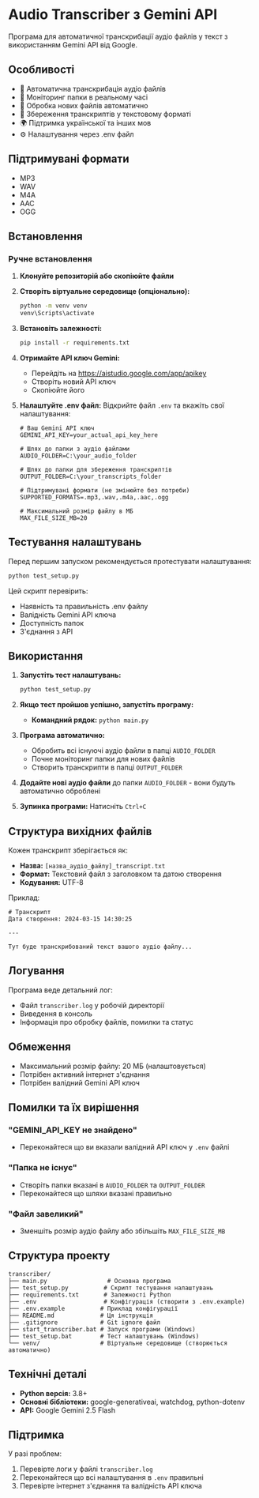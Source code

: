 # Audio Transcriber з Gemini API

Програма для автоматичної транскрибації аудіо файлів у текст з використанням Gemini API від Google.

## Особливості

- 🎵 Автоматична транскрибація аудіо файлів
- 📁 Моніторинг папки в реальному часі
- 🔄 Обробка нових файлів автоматично
- 📝 Збереження транскриптів у текстовому форматі
- 🌍 Підтримка української та інших мов
- ⚙️ Налаштування через .env файл

## Підтримувані формати

- MP3
- WAV 
- M4A
- AAC
- OGG

## Встановлення

### Ручне встановлення

1. **Клонуйте репозиторій або скопіюйте файли**

2. **Створіть віртуальне середовище (опціонально):**
   ```cmd
   python -m venv venv
   venv\Scripts\activate
   ```

3. **Встановіть залежності:**
   ```cmd
   pip install -r requirements.txt
   ```

3. **Отримайте API ключ Gemini:**
   - Перейдіть на https://aistudio.google.com/app/apikey
   - Створіть новий API ключ
   - Скопіюйте його

4. **Налаштуйте .env файл:**
   Відкрийте файл `.env` та вкажіть свої налаштування:
   ```env
   # Ваш Gemini API ключ
   GEMINI_API_KEY=your_actual_api_key_here
   
   # Шлях до папки з аудіо файлами
   AUDIO_FOLDER=C:\your_audio_folder
   
   # Шлях до папки для збереження транскриптів
   OUTPUT_FOLDER=C:\your_transcripts_folder
   
   # Підтримувані формати (не змінюйте без потреби)
   SUPPORTED_FORMATS=.mp3,.wav,.m4a,.aac,.ogg
   
   # Максимальний розмір файлу в МБ
   MAX_FILE_SIZE_MB=20
   ```

## Тестування налаштувань

Перед першим запуском рекомендується протестувати налаштування:

```cmd
python test_setup.py
```

Цей скрипт перевірить:
- Наявність та правильність .env файлу
- Валідність Gemini API ключа  
- Доступність папок
- З'єднання з API

## Використання

1. **Запустіть тест налаштувань:**
   ```cmd
   python test_setup.py
   ```

2. **Якщо тест пройшов успішно, запустіть програму:**
   - **Командний рядок:** `python main.py`

2. **Програма автоматично:**
   - Обробить всі існуючі аудіо файли в папці `AUDIO_FOLDER`
   - Почне моніторинг папки для нових файлів
   - Створить транскрипти в папці `OUTPUT_FOLDER`

3. **Додайте нові аудіо файли** до папки `AUDIO_FOLDER` - вони будуть автоматично оброблені

4. **Зупинка програми:** Натисніть `Ctrl+C`

## Структура вихідних файлів

Кожен транскрипт зберігається як:
- **Назва:** `[назва_аудіо_файлу]_transcript.txt`
- **Формат:** Текстовий файл з заголовком та датою створення
- **Кодування:** UTF-8

Приклад:
```
# Транскрипт
Дата створення: 2024-03-15 14:30:25

---

Тут буде транскрибований текст вашого аудіо файлу...
```

## Логування

Програма веде детальний лог:
- Файл `transcriber.log` у робочій директорії
- Виведення в консоль
- Інформація про обробку файлів, помилки та статус

## Обмеження

- Максимальний розмір файлу: 20 МБ (налаштовується)
- Потрібен активний інтернет з'єднання
- Потрібен валідний Gemini API ключ

## Помилки та їх вирішення

### "GEMINI_API_KEY не знайдено"
- Переконайтеся що ви вказали валідний API ключ у `.env` файлі

### "Папка не існує"
- Створіть папки вказані в `AUDIO_FOLDER` та `OUTPUT_FOLDER`
- Переконайтеся що шляхи вказані правильно

### "Файл завеликий"
- Зменшіть розмір аудіо файлу або збільшіть `MAX_FILE_SIZE_MB`

## Структура проекту

```
transcriber/
├── main.py                 # Основна програма
├── test_setup.py          # Скрипт тестування налаштувань
├── requirements.txt       # Залежності Python
├── .env                   # Конфігурація (створити з .env.example)
├── .env.example          # Приклад конфігурації
├── README.md             # Ця інструкція
├── .gitignore            # Git ignore файл
├── start_transcriber.bat # Запуск програми (Windows)
├── test_setup.bat        # Тест налаштувань (Windows)
└── venv/                 # Віртуальне середовище (створюється автоматично)
```

## Технічні деталі

- **Python версія:** 3.8+
- **Основні бібліотеки:** google-generativeai, watchdog, python-dotenv
- **API:** Google Gemini 2.5 Flash

## Підтримка

У разі проблем:
1. Перевірте логи у файлі `transcriber.log`
2. Переконайтеся що всі налаштування в `.env` правильні
3. Перевірте інтернет з'єднання та валідність API ключа
